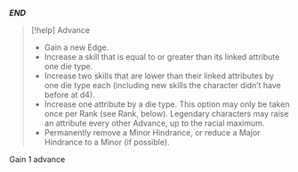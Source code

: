***END***
> [!help] Advance
> - Gain a new Edge.
> - Increase a skill that is equal to or greater  than its linked attribute one die type.
> - Increase two skills that are lower than  their linked attributes by one die type each  (including new skills the character didn’t  have before at d4).
> - Increase one attribute by a die type. This option may only be taken once per Rank  (see Rank, below). Legendary characters  may raise an attribute every other Advance,  up to the racial maximum.
> - Permanently remove a Minor Hindrance,  or reduce a Major Hindrance to a Minor (if  possible).

Gain 1 advance